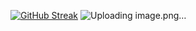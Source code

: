 [![GitHub Streak](https://github-readme-streak-stats-kohl-eight.vercel.app?user=Jayanta111&theme=onedark&hide_border=true)](https://git.io/streak-stats)
![Uploading image.png…]()
